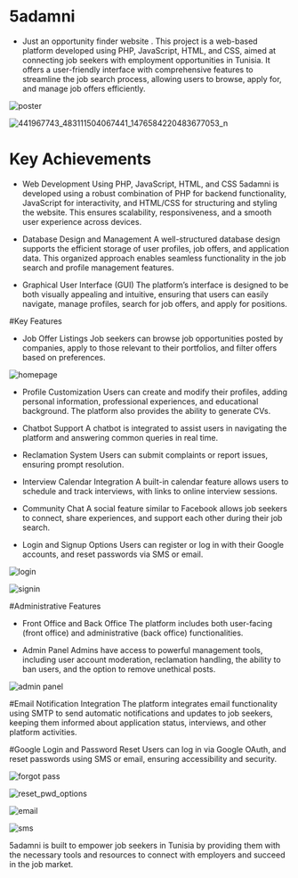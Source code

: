 # 5adamni
- Just an opportunity finder website . 
This project is a web-based platform developed using PHP, JavaScript, HTML, and CSS, aimed at connecting job seekers with employment opportunities in Tunisia. It offers a user-friendly interface with comprehensive features to streamline the job search process, allowing users to browse, apply for, and manage job offers efficiently.

![poster](https://github.com/user-attachments/assets/1f61ffda-9af9-4dbe-8a78-cf6ebbc270f6)

![441967743_483111504067441_1476584220483677053_n](https://github.com/user-attachments/assets/07dd2b15-4a4a-493f-8567-a0d4664ab6ec)

# Key Achievements
- Web Development Using PHP, JavaScript, HTML, and CSS
5adamni is developed using a robust combination of PHP for backend functionality, JavaScript for interactivity, and HTML/CSS for structuring and styling the website. This ensures scalability, responsiveness, and a smooth user experience across devices.

- Database Design and Management
A well-structured database design supports the efficient storage of user profiles, job offers, and application data. This organized approach enables seamless functionality in the job search and profile management features.

- Graphical User Interface (GUI)
The platform’s interface is designed to be both visually appealing and intuitive, ensuring that users can easily navigate, manage profiles, search for job offers, and apply for positions.

#Key Features
- Job Offer Listings
Job seekers can browse job opportunities posted by companies, apply to those relevant to their portfolios, and filter offers based on preferences.

![homepage](https://github.com/user-attachments/assets/a545c21e-f221-4bcd-b002-918446364396)

- Profile Customization
Users can create and modify their profiles, adding personal information, professional experiences, and educational background. The platform also provides the ability to generate CVs.

- Chatbot Support
A chatbot is integrated to assist users in navigating the platform and answering common queries in real time.

- Reclamation System
Users can submit complaints or report issues, ensuring prompt resolution.

- Interview Calendar Integration
A built-in calendar feature allows users to schedule and track interviews, with links to online interview sessions.

- Community Chat
A social feature similar to Facebook allows job seekers to connect, share experiences, and support each other during their job search.

- Login and Signup Options
Users can register or log in with their Google accounts, and reset passwords via SMS or email.

![login](https://github.com/user-attachments/assets/715229b1-e446-42af-9d49-9713466b7003)

![signin](https://github.com/user-attachments/assets/d38185d3-a991-47a8-a5d8-94295317b36d)

#Administrative Features
- Front Office and Back Office
The platform includes both user-facing (front office) and administrative (back office) functionalities.

- Admin Panel
Admins have access to powerful management tools, including user account moderation, reclamation handling, the ability to ban users, and the option to remove unethical posts.

![admin panel](https://github.com/user-attachments/assets/708fae18-3a90-4568-921d-7cdb639c9b49)

#Email Notification Integration
The platform integrates email functionality using SMTP to send automatic notifications and updates to job seekers, keeping them informed about application status, interviews, and other platform activities.

#Google Login and Password Reset
Users can log in via Google OAuth, and reset passwords using SMS or email, ensuring accessibility and security.

![forgot pass](https://github.com/user-attachments/assets/ea0d5308-2f21-48a1-a322-d81ac64ac711)

![reset_pwd_options](https://github.com/user-attachments/assets/b492745c-abf5-4690-868c-2cb60d8e35f7)

![email](https://github.com/user-attachments/assets/ed3a5adc-26c1-4a51-a714-a13ebd588e7a)

![sms](https://github.com/user-attachments/assets/eb9397f7-bfb7-498b-8c20-7046ada11204)

5adamni is built to empower job seekers in Tunisia by providing them with the necessary tools and resources to connect with employers and succeed in the job market.

